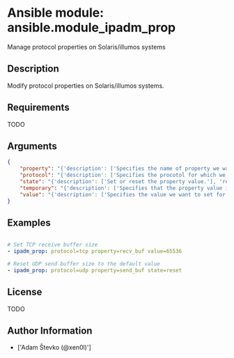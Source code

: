 # Ansible module: ansible.module_ipadm_prop


Manage protocol properties on Solaris/illumos systems

## Description

Modify protocol properties on Solaris/illumos systems.

## Requirements

TODO

## Arguments

``` json
{
    "property": "{'description': ['Specifies the name of property we want to manage.'], 'required': True}",
    "protocol": "{'description': ['Specifies the procotol for which we want to manage properties.'], 'required': True}",
    "state": "{'description': ['Set or reset the property value.'], 'required': False, 'default': 'present', 'choices': ['present', 'absent', 'reset']}",
    "temporary": "{'description': ['Specifies that the property value is temporary. Temporary property values do not persist across reboots.'], 'required': False, 'default': False, 'type': 'bool'}",
    "value": "{'description': ['Specifies the value we want to set for the property.'], 'required': False}",
}
```

## Examples


``` yaml

# Set TCP receive buffer size
- ipadm_prop: protocol=tcp property=recv_buf value=65536

# Reset UDP send buffer size to the default value
- ipadm_prop: protocol=udp property=send_buf state=reset

```

## License

TODO

## Author Information
  - ['Adam Števko (@xen0l)']
